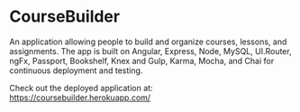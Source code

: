 # CourseBuilder

An application allowing people to build and organize courses, lessons, and assignments. The app is built on Angular, Express, Node, MySQL, UI.Router, ngFx, Passport, Bookshelf, Knex and Gulp, Karma, Mocha, and Chai for continuous deployment and testing.

Check out the deployed application at: https://coursebuilder.herokuapp.com/
